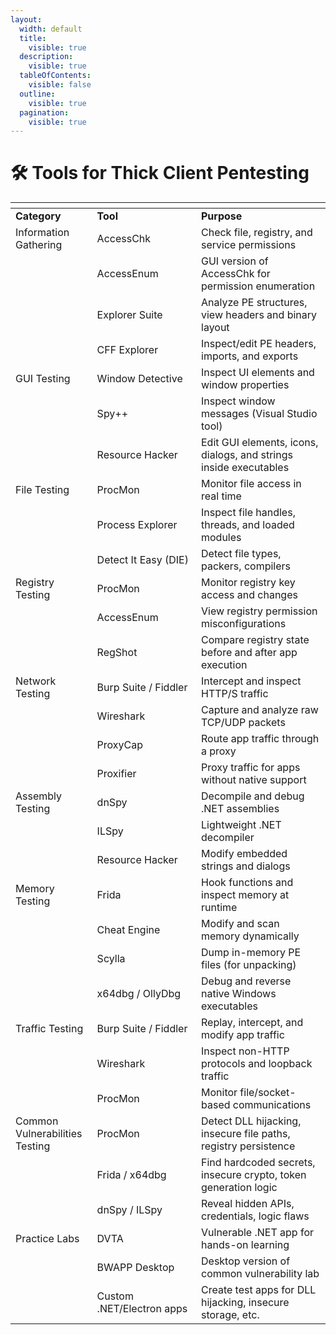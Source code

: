 ```yaml
---
layout:
  width: default
  title:
    visible: true
  description:
    visible: true
  tableOfContents:
    visible: false
  outline:
    visible: true
  pagination:
    visible: true
---
```


# 🛠️ Tools for Thick Client Pentesting

<table data-header-hidden><thead><tr><th width="133.44439697265625"></th><th width="259.22216796875"></th><th width="319.77789306640625"></th></tr></thead><tbody><tr><td><strong>Category</strong></td><td><strong>Tool</strong></td><td><strong>Purpose</strong></td></tr><tr><td>Information Gathering</td><td>AccessChk</td><td>Check file, registry, and service permissions</td></tr><tr><td></td><td>AccessEnum</td><td>GUI version of AccessChk for permission enumeration</td></tr><tr><td></td><td>Explorer Suite</td><td>Analyze PE structures, view headers and binary layout</td></tr><tr><td></td><td>CFF Explorer</td><td>Inspect/edit PE headers, imports, and exports</td></tr><tr><td>GUI Testing</td><td>Window Detective</td><td>Inspect UI elements and window properties</td></tr><tr><td></td><td>Spy++</td><td>Inspect window messages (Visual Studio tool)</td></tr><tr><td></td><td>Resource Hacker</td><td>Edit GUI elements, icons, dialogs, and strings inside executables</td></tr><tr><td>File Testing</td><td>ProcMon</td><td>Monitor file access in real time</td></tr><tr><td></td><td>Process Explorer</td><td>Inspect file handles, threads, and loaded modules</td></tr><tr><td></td><td>Detect It Easy (DIE)</td><td>Detect file types, packers, compilers</td></tr><tr><td>Registry Testing</td><td>ProcMon</td><td>Monitor registry key access and changes</td></tr><tr><td></td><td>AccessEnum</td><td>View registry permission misconfigurations</td></tr><tr><td></td><td>RegShot</td><td>Compare registry state before and after app execution</td></tr><tr><td>Network Testing</td><td>Burp Suite / Fiddler</td><td>Intercept and inspect HTTP/S traffic</td></tr><tr><td></td><td>Wireshark</td><td>Capture and analyze raw TCP/UDP packets</td></tr><tr><td></td><td>ProxyCap</td><td>Route app traffic through a proxy</td></tr><tr><td></td><td>Proxifier</td><td>Proxy traffic for apps without native support</td></tr><tr><td>Assembly Testing</td><td>dnSpy</td><td>Decompile and debug .NET assemblies</td></tr><tr><td></td><td>ILSpy</td><td>Lightweight .NET decompiler</td></tr><tr><td></td><td>Resource Hacker</td><td>Modify embedded strings and dialogs</td></tr><tr><td>Memory Testing</td><td>Frida</td><td>Hook functions and inspect memory at runtime</td></tr><tr><td></td><td>Cheat Engine</td><td>Modify and scan memory dynamically</td></tr><tr><td></td><td>Scylla</td><td>Dump in-memory PE files (for unpacking)</td></tr><tr><td></td><td>x64dbg / OllyDbg</td><td>Debug and reverse native Windows executables</td></tr><tr><td>Traffic Testing</td><td>Burp Suite / Fiddler</td><td>Replay, intercept, and modify app traffic</td></tr><tr><td></td><td>Wireshark</td><td>Inspect non-HTTP protocols and loopback traffic</td></tr><tr><td></td><td>ProcMon</td><td>Monitor file/socket-based communications</td></tr><tr><td>Common Vulnerabilities Testing</td><td>ProcMon</td><td>Detect DLL hijacking, insecure file paths, registry persistence</td></tr><tr><td></td><td>Frida / x64dbg</td><td>Find hardcoded secrets, insecure crypto, token generation logic</td></tr><tr><td></td><td>dnSpy / ILSpy</td><td>Reveal hidden APIs, credentials, logic flaws</td></tr><tr><td>Practice Labs</td><td>DVTA</td><td>Vulnerable .NET app for hands-on learning</td></tr><tr><td></td><td>BWAPP Desktop</td><td>Desktop version of common vulnerability lab</td></tr><tr><td></td><td>Custom .NET/Electron apps</td><td>Create test apps for DLL hijacking, insecure storage, etc.</td></tr></tbody></table>
